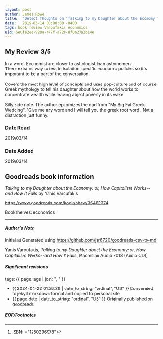 ```yaml
---
layout: post
author: James Rowe
title:  "Detect Thoughts on 'Talking to my Daughter about the Economy'"
date:   2019-03-14 00:00:00 -0400
tags: book review Varoufakis economics
uid: 6e0fe2ee-928a-477f-a720-8f0a27a2b14e
---
```


<!-- highly dependent on how you personally use jekyll templates, and how you want this to show up -->
<!-- escape any jekyll keys with double brackets -->

## My Review 3/5

In a word. Economist are closer to astrologist than astronomers.<br/>There exist no way to test in isolation specific economic policies so it's important to be a part of the conversation.<br/><br/>Covers the most high level of concepts and uses pop-culture and of course Greek mythology to tell his daughter about how the world works to concentrate wealth while leaving abject poverty in its wake.<br/><br/>Silly side note. The author epitomizes the dad from "My Big Fat Greek Wedding". 'Give me any word and I will tell you the greek root word'. Not a distraction just funny.

### Date Read
2019/03/14

### Date Added
2019/03/14

## Goodreads book information

*Talking to my Daughter about the Economy: or, How Capitalism Works--and How It Fails* by Yanis Varoufakis

https://www.goodreads.com/book/show/36482374

Bookshelves: economics

---

##### Author's Note

Initial `md` Generated using https://github.com/jsr6720/goodreads-csv-to-md

Yanis Varoufakis, *Talking to my Daughter about the Economy: or, How Capitalism Works--and How It Fails*,  Macmillan Audio 2018 (Audio CD)[^1]

##### Significant revisions

tags: {{ page.tags | join: ", " }} <!-- todo move this somewhere -->

- {{ 2024-04-22 01:58:28 | date_to_string: "ordinal", "US" }} Convereted to jekyll markdown format and copied to personal site
- {{ page.date | date_to_string: "ordinal", "US" }} Originally published on [goodreads](https://www.goodreads.com)

##### EOF/Footnotes

[^1]: ISBN: ="1250296978"